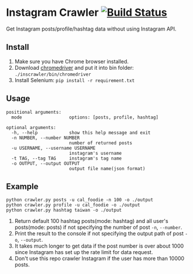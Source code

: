# Instagram Crawler [![Build Status](https://travis-ci.org/huaying/ins-crawler.svg?branch=master)](https://travis-ci.org/huaying/ins-crawler)
Get Instagram posts/profile/hashtag data without using Instagram API.

## Install
1. Make sure you have Chrome browser installed.
2. Download [chromedriver](https://sites.google.com/a/chromium.org/chromedriver/) and put it into bin folder: `./inscrawler/bin/chromedriver`
3. Install Selenium: `pip install -r requirement.txt`

## Usage
```
positional arguments:
  mode                  options: [posts, profile, hashtag]

optional arguments:
  -h, --help            show this help message and exit
  -n NUMBER, --number NUMBER
                        number of returned posts
  -u USERNAME, --username USERNAME
                        instagram's username
  -t TAG, --tag TAG     instagram's tag name
  -o OUTPUT, --output OUTPUT
                        output file name(json format)
```


## Example
```
python crawler.py posts -u cal_foodie -n 100 -o ./output
python crawler.py profile -u cal_foodie -o ./output
python crawler.py hashtag taiwan -o ./output
```
1. Return default 100 hashtag posts(mode: hashtag) and all user's posts(mode: posts) if not specifying the number of post `-n`, `--number`.
2. Print the result to the console if not specifying the output path of post `-o`, `--output`.
3. It takes much longer to get data if the post number is over about 1000 since Instagram has set up the rate limit for data request.
4. Don't use this repo crawler Instagram if the user has more than 10000 posts.
